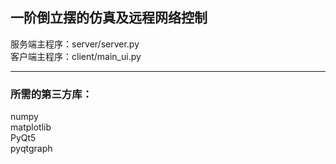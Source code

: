 ## 一阶倒立摆的仿真及远程网络控制

服务端主程序：server/server.py \
客户端主程序：client/main_ui.py

-----------------------
### 所需的第三方库：
numpy \
matplotlib \
PyQt5 \
pyqtgraph
